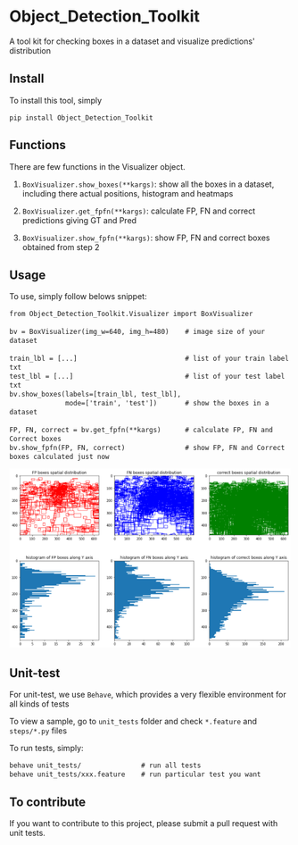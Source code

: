 # Object_Detection_Toolkit
A tool kit for checking boxes in a dataset and visualize predictions' distribution

## Install
To install this tool, simply 
```
pip install Object_Detection_Toolkit
```
## Functions
There are few functions in the Visualizer object.
1. ```BoxVisualizer.show_boxes(**kargs)```: show all the boxes in a dataset, including there actual positions, histogram and heatmaps

2. ```BoxVisualizer.get_fpfn(**kargs)```: calculate FP, FN and correct predictions giving GT and Pred
3. ```BoxVisualizer.show_fpfn(**kargs)```: show FP, FN and correct boxes obtained from step 2

## Usage
To use, simply follow belows snippet:
```
from Object_Detection_Toolkit.Visualizer import BoxVisualizer

bv = BoxVisualizer(img_w=640, img_h=480)    # image size of your dataset

train_lbl = [...]                           # list of your train label txt
test_lbl = [...]                            # list of your test label txt
bv.show_boxes(labels=[train_lbl, test_lbl], 
              mode=['train', 'test'])       # show the boxes in a dataset

FP, FN, correct = bv.get_fpfn(**kargs)      # calculate FP, FN and Correct boxes
bv.show_fpfn(FP, FN, correct)               # show FP, FN and Correct boxes calculated just now
```
![sample](https://github.com/BarCodeReader/ODToolkit/blob/master/asset/show_fpfn.png)

## Unit-test
For unit-test, we use ```Behave```, which provides a very flexible environment for all kinds of tests

To view a sample, go to ```unit_tests``` folder and check ```*.feature``` and ```steps/*.py``` files

To run tests, simply:
```
behave unit_tests/               # run all tests
behave unit_tests/xxx.feature    # run particular test you want
```

## To contribute
If you want to contribute to this project, please submit a pull request with unit tests.
